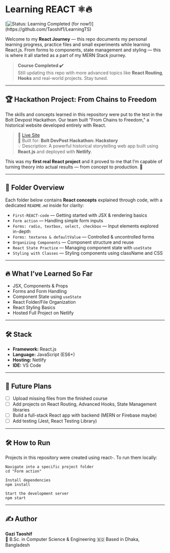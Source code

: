 # Learning REACT ⚛️🔥
[![Status: Learning Completed (for now!)](https://img.shields.io/badge/Status-Learning%20Completed%20(for%20now!)-brightgreen.svg?style=for-the-badge)](https://github.com/Taoshif1/LearningTS)

Welcome to my **React Journey** — this repo documents my personal learning progress, practice files and small experiments while learning React.js. From forms to components, state management and styling — this is where it all started as a part of my MERN Stack journey.

> **Course Completed ✔️**  
> Still updating this repo with more advanced topics like **React Routing**, **Hooks** and real-world projects. Stay tuned.

---

## 🏆  Hackathon Project: From Chains to Freedom

The skills and concepts learned in this repository were put to the test in the Bolt Devpost Hackathon. Our team built "From Chains to Freedom," a historical website developed entirely with React.

> 🔗 [Live Site](https://fromchainstofreedom.netlify.app)  
> 🧠 Built for: **Bolt DevPost Hackathon: Hackstory**  
> 💡 Description: A powerful historical storytelling web app built using **React.js** and deployed with **Netlify**.

This was my **first real React project** and it proved to me that I’m capable of turning theory into actual results — from concept to production. 💪

---

## 📁 Folder Overview

Each folder below contains **React concepts** explained through code, with a dedicated `README.md` inside for clarity:

- `First-REACT-code` — Getting started with JSX & rendering basics
- `Form action` — Handling simple form inputs
- `Forms: radio, textbox, select, checkbox` — Input elements explored in-depth
- `Forms: textarea & defaultValue` — Controlled & uncontrolled forms
- `Organizing Components` — Component structure and reuse
- `React State Practice` — Managing component state with `useState`
- `Styling with Classes` — Styling components using className and CSS

---

## 🔥 What I’ve Learned So Far

- JSX, Components & Props
- Forms and Form Handling
- Component State using `useState`
- React Folder/File Organization
- React Styling Basics
- Hosted Full Project on Netlify

---

## 🛠️ Stack

- **Framework:** React.js
- **Language:** JavaScript (ES6+)
- **Hosting:** Netlify
- **IDE:** VS Code

---

## 📌 Future Plans

- [ ] Upload missing files from the finished course
- [ ] Add projects on React Routing, Advanced Hooks, State Management libraries
- [ ] Build a full-stack React app with backend (MERN or Firebase maybe)
- [ ] Add testing (Jest, React Testing Library)

---

## 🛠️ How to Run
Projects in this repository were created using react-. To run them locally:

```
Navigate into a specific project folder
cd "Form action"

Install dependencies
npm install

Start the development server
npm start
```

---

## ✍️ Author

**Gazi Taoshif**  
🚀 B.Sc. in Computer Science & Engineering
🇧🇩 Based in Dhaka, Bangladesh  

